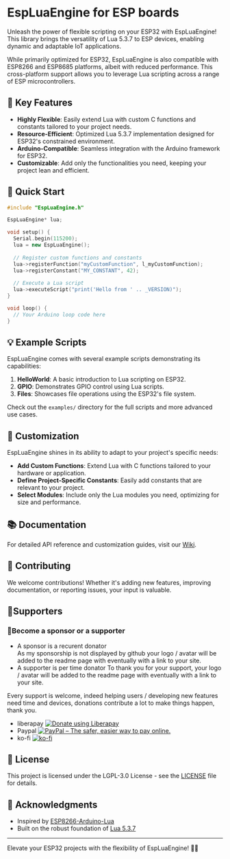 # EspLuaEngine for ESP boards

Unleash the power of flexible scripting on your ESP32 with EspLuaEngine! This library brings the versatility of Lua 5.3.7 to ESP devices, enabling dynamic and adaptable IoT applications.

While primarily optimized for ESP32, EspLuaEngine is also compatible with ESP8266 and ESP8685 platforms, albeit with reduced performance. This cross-platform support allows you to leverage Lua scripting across a range of ESP microcontrollers.


## 🌟 Key Features

- **Highly Flexible**: Easily extend Lua with custom C functions and constants tailored to your project needs.
- **Resource-Efficient**: Optimized Lua 5.3.7 implementation designed for ESP32's constrained environment.
- **Arduino-Compatible**: Seamless integration with the Arduino framework for ESP32.
- **Customizable**: Add only the functionalities you need, keeping your project lean and efficient.

## 🚀 Quick Start

```cpp
#include "EspLuaEngine.h"

EspLuaEngine* lua;

void setup() {
  Serial.begin(115200);
  lua = new EspLuaEngine();
  
  // Register custom functions and constants
  lua->registerFunction("myCustomFunction", l_myCustomFunction);
  lua->registerConstant("MY_CONSTANT", 42);
  
  // Execute a Lua script
  lua->executeScript("print('Hello from ' .. _VERSION)");
}

void loop() {
  // Your Arduino loop code here
}
```

## 💡 Example Scripts

EspLuaEngine comes with several example scripts demonstrating its capabilities:

1. **HelloWorld**: A basic introduction to Lua scripting on ESP32.
2. **GPIO**: Demonstrates GPIO control using Lua scripts.
3. **Files**: Showcases file operations using the ESP32's file system.

Check out the `examples/` directory for the full scripts and more advanced use cases.

## 🔧 Customization

EspLuaEngine shines in its ability to adapt to your project's specific needs:

- **Add Custom Functions**: Extend Lua with C functions tailored to your hardware or application.
- **Define Project-Specific Constants**: Easily add constants that are relevant to your project.
- **Select Modules**: Include only the Lua modules you need, optimizing for size and performance.

## 📚 Documentation

For detailed API reference and customization guides, visit our [Wiki](https://github.com/luc-github/EspLuaEngine/wiki).

## 🤝 Contributing

We welcome contributions! Whether it's adding new features, improving documentation, or reporting issues, your input is valuable.

## 💖Supporters

### 💎Become a sponsor or a supporter
 * A sponsor is a recurent donator    
   As my sponsorship is not displayed by github your logo / avatar will be added to the readme page with eventually with a link to your site.    
 * A supporter is per time donator 
   To thank you for your support, your logo / avatar will be added to the readme page with eventually with a link to your site.  

 Every support is welcome, indeed helping users / developing new features need time and devices, donations contribute a lot to make things happen, thank you.

* liberapay <a href="https://liberapay.com/ESP3D/donate"><img alt="Donate using Liberapay" src="https://liberapay.com/assets/widgets/donate.svg"></a> 
* Paypal [<img src="https://www.paypalobjects.com/en_US/i/btn/btn_donateCC_LG_global.gif" border="0" alt="PayPal – The safer, easier way to pay online.">](https://www.paypal.com/cgi-bin/webscr?cmd=_s-xclick&hosted_button_id=FQL59C749A78L)
* ko-fi [![ko-fi](https://ko-fi.com/img/githubbutton_sm.svg)](https://ko-fi.com/G2G0C0QT7)   

## 📜 License

This project is licensed under the LGPL-3.0 License - see the [LICENSE](LICENSE) file for details.

## 🙏 Acknowledgments

- Inspired by [ESP8266-Arduino-Lua](https://github.com/fdu/ESP8266-Arduino-Lua)
- Built on the robust foundation of [Lua 5.3.7](https://www.lua.org/)

---

Elevate your ESP32 projects with the flexibility of EspLuaEngine! 🚀✨